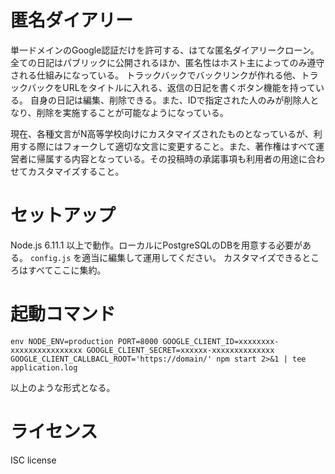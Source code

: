 # 匿名ダイアリー

単一ドメインのGoogle認証だけを許可する、はてな匿名ダイアリークローン。
全ての日記はパブリックに公開されるほか、匿名性はホスト主によってのみ遵守される仕組みになっている。
トラックバックでバックリンクが作れる他、トラックバックをURLをタイトルに入れる、返信の日記を書くボタン機能を持っている。
自身の日記は編集、削除できる。また、IDで指定された人のみが削除人となり、削除を実施することが可能なようになっている。

現在、各種文言がN高等学校向けにカスタマイズされたものとなっているが、利用する際にはフォークして適切な文言に変更すること。また、著作権はすべて運営者に帰属する内容となっている。その投稿時の承諾事項も利用者の用途に合わせてカスタマイズすること。

# セットアップ

Node.js 6.11.1 以上で動作。ローカルにPostgreSQLのDBを用意する必要がある。
`config.js` を適当に編集して運用してください。
カスタマイズできるところはすべてここに集約。

# 起動コマンド

```
env NODE_ENV=production PORT=8000 GOOGLE_CLIENT_ID=xxxxxxxx-xxxxxxxxxxxxxxxx GOOGLE_CLIENT_SECRET=xxxxxx-xxxxxxxxxxxxxx GOOGLE_CLIENT_CALLBACL_ROOT='https://domain/' npm start 2>&1 | tee application.log
```

以上のような形式となる。

# ライセンス

ISC license

